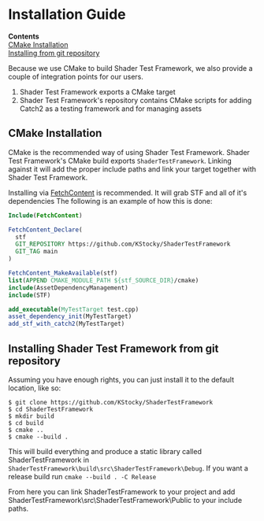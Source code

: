 <a id="top"></a>
# Installation Guide

**Contents**<br>
[CMake Installation](#cmake-installation)<br>
[Installing from git repository](#installing-shader-test-framework-from-git-repository)<br>

Because we use CMake to build Shader Test Framework, we also provide a couple of
integration points for our users.

1) Shader Test Framework exports a CMake target
2) Shader Test Framework's repository contains CMake scripts for adding Catch2 as a testing framework and for managing assets

## CMake Installation

CMake is the recommended way of using Shader Test Framework. Shader Test Framework's CMake build exports `ShaderTestFramework`. Linking against
it will add the proper include paths and link your target together with Shader Test Framework.

Installing via [FetchContent](https://cmake.org/cmake/help/latest/module/FetchContent.html) is recommended. It will grab STF and all of it's dependencies
The following is an example of how this is done:

```cmake
Include(FetchContent)

FetchContent_Declare(
  stf
  GIT_REPOSITORY https://github.com/KStocky/ShaderTestFramework
  GIT_TAG main
)

FetchContent_MakeAvailable(stf)
list(APPEND CMAKE_MODULE_PATH ${stf_SOURCE_DIR}/cmake)
include(AssetDependencyManagement)
include(STF)

add_executable(MyTestTarget test.cpp)
asset_dependency_init(MyTestTarget)
add_stf_with_catch2(MyTestTarget)
```

## Installing Shader Test Framework from git repository

Assuming you have enough rights, you can just
install it to the default location, like so:
```
$ git clone https://github.com/KStocky/ShaderTestFramework
$ cd ShaderTestFramework
$ mkdir build
$ cd build
$ cmake ..
$ cmake --build .
```

This will build everything and produce a static library called ShaderTestFramework in `ShaderTestFramework\build\src\ShaderTestFramework\Debug`. If you want a release build run `cmake --build . -C Release`

From here you can link ShaderTestFramework to your project and add ShaderTestFramework\src\ShaderTestFramework\Public to your include paths.

